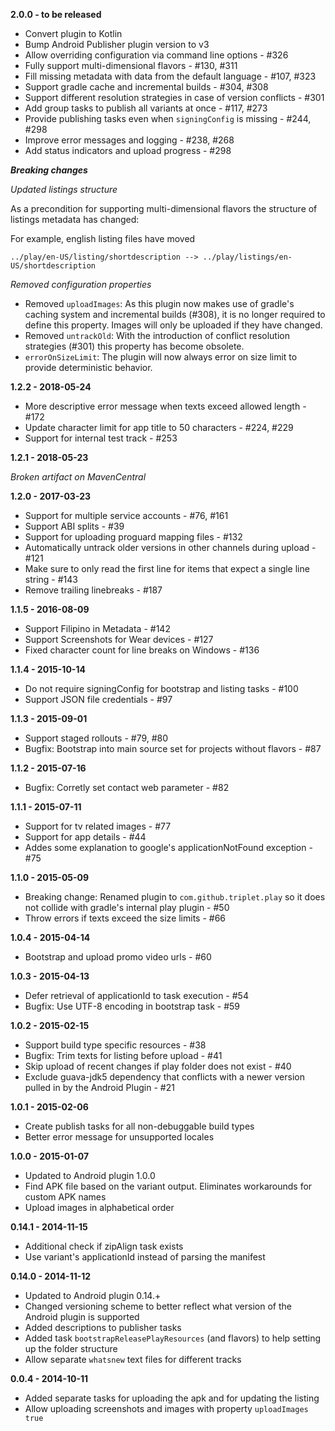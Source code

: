 **2.0.0 - to be released**

* Convert plugin to Kotlin
* Bump Android Publisher plugin version to v3
* Allow overriding configuration via command line options - #326
* Fully support multi-dimensional flavors - #130, #311
* Fill missing metadata with data from the default language - #107, #323
* Support gradle cache and incremental builds - #304, #308
* Support different resolution strategies in case of version conflicts - #301
* Add group tasks to publish all variants at once - #117, #273
* Provide publishing tasks even when `signingConfig` is missing - #244, #298
* Improve error messages and logging - #238, #268
* Add status indicators and upload progress - #298

***Breaking changes***

*Updated listings structure*

As a precondition for supporting multi-dimensional flavors the structure of listings metadata 
has changed:

For example, english listing files have moved 

```
../play/en-US/listing/shortdescription --> ../play/listings/en-US/shortdescription
```

*Removed configuration properties*

* Removed `uploadImages`: As this plugin now makes use of gradle's caching system and
incremental builds (#308), it is no longer required to define this property. 
Images will only be uploaded if they have changed.
* Removed `untrackOld`: With the introduction of conflict resolution strategies (#301) 
this property has become obsolete.
* `errorOnSizeLimit`: The plugin will now always error on size limit to provide deterministic
  behavior.

**1.2.2 - 2018-05-24**

* More descriptive error message when texts exceed allowed length - #172
* Update character limit for app title to 50 characters - #224, #229
* Support for internal test track - #253

**1.2.1 - 2018-05-23**

*Broken artifact on MavenCentral*

**1.2.0 - 2017-03-23**

* Support for multiple service accounts - #76, #161
* Support ABI splits - #39
* Support for uploading proguard mapping files - #132
* Automatically untrack older versions in other channels during upload - #121
* Make sure to only read the first line for items that expect a single line string - #143
* Remove trailing linebreaks - #187

**1.1.5 - 2016-08-09**

* Support Filipino in Metadata - #142
* Support Screenshots for Wear devices - #127
* Fixed character count for line breaks on Windows - #136

**1.1.4 - 2015-10-14**

* Do not require signingConfig for bootstrap and listing tasks - #100
* Support JSON file credentials - #97

**1.1.3 - 2015-09-01**

* Support staged rollouts - #79, #80
* Bugfix: Bootstrap into main source set for projects without flavors - #87

**1.1.2 - 2015-07-16**

* Bugfix: Corretly set contact web parameter - #82

**1.1.1 - 2015-07-11**

* Support for tv related images - #77
* Support for app details - #44
* Addes some explanation to google's applicationNotFound exception - #75

**1.1.0 - 2015-05-09**

* Breaking change: Renamed plugin to `com.github.triplet.play` so it does not collide with gradle's internal play plugin - #50
* Throw errors if texts exceed the size limits - #66

**1.0.4 - 2015-04-14**

* Bootstrap and upload promo video urls - #60

**1.0.3 - 2015-04-13**

* Defer retrieval of applicationId to task execution - #54
* Bugfix: Use UTF-8 encoding in bootstrap task - #59

**1.0.2 - 2015-02-15**

* Support build type specific resources - #38
* Bugfix: Trim texts for listing before upload - #41
* Skip upload of recent changes if play folder does not exist - #40
* Exclude guava-jdk5 dependency that conflicts with a newer version pulled in by the Android Plugin - #21

**1.0.1 - 2015-02-06**

* Create publish tasks for all non-debuggable build types
* Better error message for unsupported locales

**1.0.0 - 2015-01-07**

* Updated to Android plugin 1.0.0
* Find APK file based on the variant output. Eliminates workarounds for custom APK names
* Upload images in alphabetical order

**0.14.1 - 2014-11-15**

* Additional check if zipAlign task exists
* Use variant's applicationId instead of parsing the manifest

**0.14.0 - 2014-11-12**

* Updated to Android plugin 0.14.+
* Changed versioning scheme to better reflect what version of the Android plugin is supported
* Added descriptions to publisher tasks
* Added task `bootstrapReleasePlayResources` (and flavors) to help setting up the folder structure
* Allow separate `whatsnew` text files for different tracks

**0.0.4 - 2014-10-11**

* Added separate tasks for uploading the apk and for updating the listing
* Allow uploading screenshots and images with property `uploadImages true`
